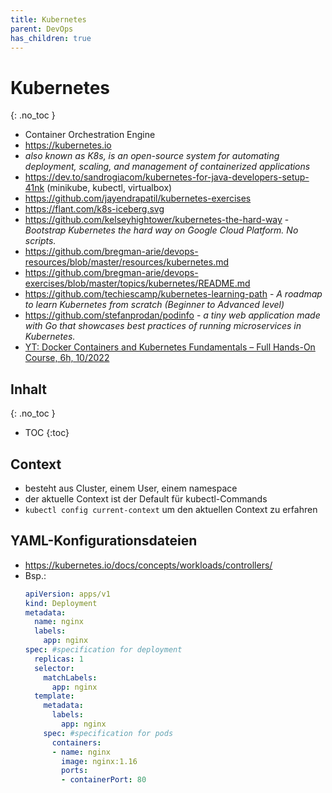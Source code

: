 ```yaml
---
title: Kubernetes
parent: DevOps
has_children: true
---
```


# Kubernetes
{: .no_toc }
- Container Orchestration Engine
- <https://kubernetes.io>
- *also known as K8s, is an open-source system for automating deployment, scaling, and management of containerized applications*
- <https://dev.to/sandrogiacom/kubernetes-for-java-developers-setup-41nk> (minikube, kubectl, virtualbox)
- <https://github.com/jayendrapatil/kubernetes-exercises>
- <https://flant.com/k8s-iceberg.svg>
- <https://github.com/kelseyhightower/kubernetes-the-hard-way> - *Bootstrap Kubernetes the hard way on Google Cloud Platform. No scripts.*
- <https://github.com/bregman-arie/devops-resources/blob/master/resources/kubernetes.md>
- <https://github.com/bregman-arie/devops-exercises/blob/master/topics/kubernetes/README.md>
- <https://github.com/techiescamp/kubernetes-learning-path> - *A roadmap to learn Kubernetes from scratch (Beginner to Advanced level)*
- <https://github.com/stefanprodan/podinfo> - *a tiny web application made with Go that showcases best practices of running microservices in Kubernetes.*
- [YT: Docker Containers and Kubernetes Fundamentals – Full Hands-On Course, 6h, 10/2022](https://www.youtube.com/watch?v=kTp5xUtcalw)


## Inhalt
{: .no_toc }
- TOC
{:toc}


## Context
- besteht aus Cluster, einem User, einem namespace
- der aktuelle Context ist der Default für kubectl-Commands
- `kubectl config current-context` um den aktuellen Context zu erfahren


## YAML-Konfigurationsdateien
- <https://kubernetes.io/docs/concepts/workloads/controllers/>
- Bsp.:
  ```yaml
  apiVersion: apps/v1
  kind: Deployment
  metadata:
    name: nginx
    labels:
      app: nginx
  spec: #specification for deployment
    replicas: 1
    selector:
      matchLabels:
        app: nginx
    template:
      metadata:
        labels:
          app: nginx
      spec: #specification for pods
        containers:
        - name: nginx
          image: nginx:1.16
          ports:
          - containerPort: 80
  ```
